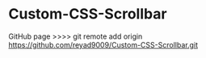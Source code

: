 # Custom-CSS-Scrollbar

GitHub  page >>>>  git remote add origin https://github.com/reyad9009/Custom-CSS-Scrollbar.git
